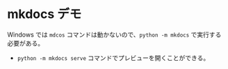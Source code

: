 # mkdocs デモ

Windows では `mdcos` コマンドは動かないので、`python -m mkdocs` で実行する必要がある。

* `python -m mkdocs serve` コマンドでプレビューを開くことができる。